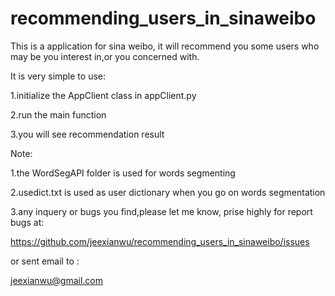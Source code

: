recommending_users_in_sinaweibo
===============================
This is a application for sina weibo, it will recommend you some users who may be you interest in,or you concerned with.

It is very simple to use:

1.initialize the AppClient class in appClient.py

2.run the main function

3.you will see recommendation result


Note:

1.the WordSegAPI folder is used for words segmenting

2.usedict.txt is used as user dictionary when you go on words segmentation

3.any inquery or bugs you find,please let me know, prise highly for report bugs at:
  
  https://github.com/jeexianwu/recommending_users_in_sinaweibo/issues
  
  or sent email to : 
  
  jeexianwu@gmail.com
